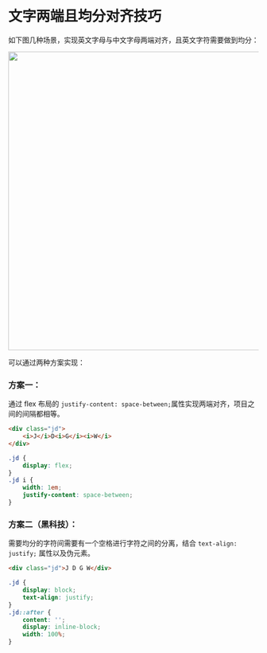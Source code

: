 # 文字两端且均分对齐技巧

如下图几种场景，实现英文字母与中文字母两端对齐，且英文字符需要做到均分：

<img src="http://storage.360buyimg.com/mtd/home/b1494990046573.png" width="600">

可以通过两种方案实现：

### 方案一：

通过 flex 布局的 `justify-content: space-between;`属性实现两端对齐，项目之间的间隔都相等。

```html
<div class="jd">
    <i>J</i>D<i>G</i><i>W</i>
</div>
```

```css
.jd {
    display: flex;
}
.jd i {
    width: 1em;
    justify-content: space-between;
}
```

### 方案二（黑科技）：

需要均分的字符间需要有一个空格进行字符之间的分离，结合 `text-align: justify;` 属性以及伪元素。

```html
<div class="jd">J D G W</div>
```

``` css
.jd {
    display: block;
    text-align: justify;
}
.jd::after {
    content: '';
    display: inline-block;
    width: 100%;
}
```
